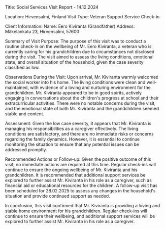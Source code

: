  Title: Social Services Visit Report - 14.12.2024

Location: Hirvensalmi, Finland
Visit Type: Veteran Support Service Check-in

Client Information:
Name: Eero Kiviranta (Grandfather)
Address: Mäkelänkatu 23, Hirvensalmi, 57600

Summary of Visit Purpose:
The purpose of this visit was to conduct a routine check-in on the wellbeing of Mr. Eero Kiviranta, a veteran who is currently caring for his grandchildren due to circumstances not disclosed during the visit. The visit aimed to assess the living conditions, emotional state, and overall situation of the household, given the case severity classified as low.

Observations During the Visit:
Upon arrival, Mr. Kiviranta warmly welcomed the social worker into his home. The living conditions were clean and well-maintained, with evidence of a loving and nurturing environment for the grandchildren. Mr. Kiviranta appeared to be in good spirits, actively engaging in conversations about the children's progress at school and their extracurricular activities. There were no notable concerns during the visit, and the emotional state of both Mr. Kiviranta and the grandchildren seemed stable and content.

Assessment:
Given the low case severity, it appears that Mr. Kiviranta is managing his responsibilities as a caregiver effectively. The living conditions are satisfactory, and there are no immediate risks or concerns regarding the family dynamics. However, it is essential to continue monitoring the situation to ensure that any potential issues can be addressed promptly.

Recommended Actions or Follow-up:
Given the positive outcome of this visit, no immediate actions are required at this time. Regular check-ins will continue to ensure the ongoing wellbeing of Mr. Kiviranta and his grandchildren. It is recommended that additional support services be explored to further assist Mr. Kiviranta in his role as a caregiver, such as financial aid or educational resources for the children. A follow-up visit has been scheduled for 28.02.2025 to assess any changes in the household's situation and provide continued support as needed.

In conclusion, this visit confirmed that Mr. Kiviranta is providing a loving and stable home environment for his grandchildren. Regular check-ins will continue to ensure their wellbeing, and additional support services will be explored to further assist Mr. Kiviranta in his role as a caregiver.